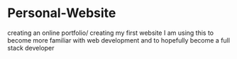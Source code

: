 # Personal-Website
creating an online portfolio/ creating my first website
I am using this to become more familiar with web development and to hopefully become a full stack developer
